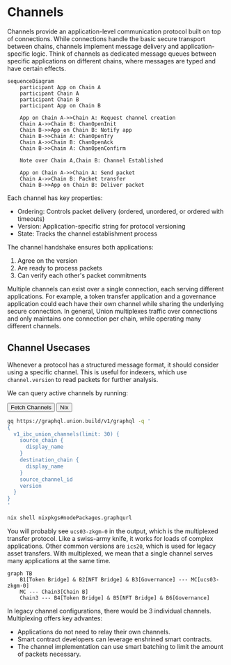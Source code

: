 # Channels

Channels provide an application-level communication protocol built on top of connections. While connections handle the basic secure transport between chains, channels implement message delivery and application-specific logic. Think of channels as dedicated message queues between specific applications on different chains, where messages are typed and have certain effects.

```mermaid
sequenceDiagram
    participant App on Chain A
    participant Chain A
    participant Chain B
    participant App on Chain B

    App on Chain A->>Chain A: Request channel creation
    Chain A->>Chain B: ChanOpenInit
    Chain B->>App on Chain B: Notify app
    Chain B->>Chain A: ChanOpenTry
    Chain A->>Chain B: ChanOpenAck
    Chain B->>Chain A: ChanOpenConfirm

    Note over Chain A,Chain B: Channel Established

    App on Chain A->>Chain A: Send packet
    Chain A->>Chain B: Packet transfer
    Chain B->>App on Chain B: Deliver packet
```

Each channel has key properties:

- Ordering: Controls packet delivery (ordered, unordered, or ordered with timeouts)
- Version: Application-specific string for protocol versioning
- State: Tracks the channel establishment process

The channel handshake ensures both applications:

1. Agree on the version
1. Are ready to process packets
1. Can verify each other's packet commitments

Multiple channels can exist over a single connection, each serving different applications. For example, a token transfer application and a governance application could each have their own channel while sharing the underlying secure connection. In general, Union multiplexes traffic over connections and only maintains one connection per chain, while operating many different channels.

## Channel Usecases

Whenever a protocol has a structured message format, it should consider using a specific channel. This is useful for indexers, which use `channel.version` to read packets for further analysis.

We can query active channels by running:

<div class="tab">
  <button class="tablinks" onclick="openTab(event, 'Command')">Fetch Channels</button>
  <button class="tablinks" onclick="openTab(event, 'Nix')">Nix</button>
</div>

<div id="Command" class="tabcontent">

```bash
gq https://graphql.union.build/v1/graphql -q '
{
  v1_ibc_union_channels(limit: 30) {
    source_chain {
      display_name
    }
    destination_chain {
      display_name
    }
    source_channel_id
	version
  }
}
'
```

</div>

<div id="Nix" class="tabcontent">

```bash
nix shell nixpkgs#nodePackages.graphqurl
```

</div>

You will probably see `ucs03-zkgm-0` in the output, which is the multiplexed transfer protocol. Like a swiss-army knife, it works for loads of complex applications. Other common versions are `ics20`, which is used for legacy asset transfers. With multiplexed, we mean that a single channel serves many applications at the same time.

```mermaid
graph TB
    B1[Token Bridge] & B2[NFT Bridge] & B3[Governance] --- MC[ucs03-zkgm-0]
    MC --- Chain3[Chain B]
    Chain3 --- B4[Token Bridge] & B5[NFT Bridge] & B6[Governance]
```

In legacy channel configurations, there would be 3 individual channels. Multiplexing offers key advantes:

- Applications do not need to relay their own channels.
- Smart contract developers can leverage enshrined smart contracts.
- The channel implementation can use smart batching to limit the amount of packets necessary.